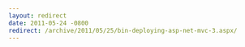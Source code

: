 ```yaml
---
layout: redirect
date: 2011-05-24 -0800
redirect: /archive/2011/05/25/bin-deploying-asp-net-mvc-3.aspx/
---
```

